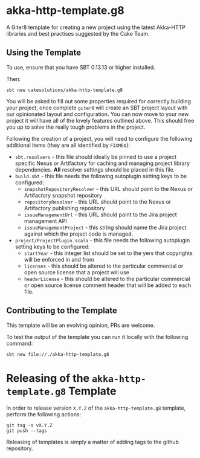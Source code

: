 # akka-http-template.g8
A Giter8 template for creating a new project using the latest Akka-HTTP libraries and best practises suggested by the
Cake Team.

## Using the Template

To use, ensure that you have SBT 0.13.13 or higher installed.

Then:

```
sbt new cakesolutions/akka-http-template.g8
```

You will be asked to fill out some properties required for correctly building your project, once complete `giter8` will
create an SBT project layout with our opinionated layout and configuration.  You can now move to your new project it
will have all of the lovely features outlined above.  This should free you up to solve the really tough problems in the
project.

Following the creation of a project, you will need to configure the following additional items (they are all identified
by ```FIXME```s):
* ```sbt.resolvers``` - this file should ideally be pinned to use a project specific Nexus or Artifactory for caching
  and managing project library dependencies. **All** resolver settings should be placed in this file.
* ```build.sbt``` - this file needs the following autoplugin setting keys to be configured:
  * ```snapshotRepositoryResolver``` - this URL should point to the Nexus or Artifactory snapshot repository
  * ```repositoryResolver``` - this URL should point to the Nexus or Artifactory publishing repository
  * ```issueManagementUrl``` - this URL should point to the Jira project management API
  * ```issueManagementProject``` - this string should name the Jira project against which the project code is managed.
* ```project/ProjectPlugin.scala``` - this file needs the following autoplugin setting keys to be configured:
  * ```startYear``` - this integer list should be set to the yers that copyrights will be enforced in and from
  * ```licenses``` - this should be altered to the particular commercial or open source license that a project will use
  * ```headerLicense``` - this should be altered to the particular commercial or open source license comment header that
    will be added to each file.

## Contributing to the Template

This template will be an evolving opinion, PRs are welcome.

To test the output of the template you can run it locally with the following command:

```
sbt new file://./akka-http-template.g8
```

# Releasing of the `akka-http-template.g8` Template

In order to release version `X.Y.Z` of the `akka-http-template.g8` template, perform the following actions:
```
git tag -s vX.Y.Z
git push --tags
```

Releasing of templates is simply a matter of adding tags to the github repository.